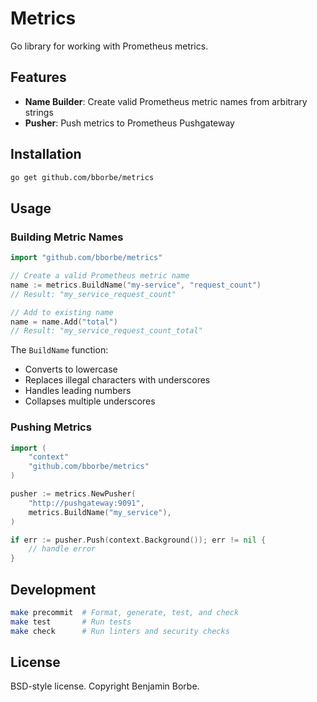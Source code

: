 # Metrics

Go library for working with Prometheus metrics.

## Features

- **Name Builder**: Create valid Prometheus metric names from arbitrary strings
- **Pusher**: Push metrics to Prometheus Pushgateway

## Installation

```bash
go get github.com/bborbe/metrics
```

## Usage

### Building Metric Names

```go
import "github.com/bborbe/metrics"

// Create a valid Prometheus metric name
name := metrics.BuildName("my-service", "request_count")
// Result: "my_service_request_count"

// Add to existing name
name = name.Add("total")
// Result: "my_service_request_count_total"
```

The `BuildName` function:
- Converts to lowercase
- Replaces illegal characters with underscores
- Handles leading numbers
- Collapses multiple underscores

### Pushing Metrics

```go
import (
    "context"
    "github.com/bborbe/metrics"
)

pusher := metrics.NewPusher(
    "http://pushgateway:9091",
    metrics.BuildName("my_service"),
)

if err := pusher.Push(context.Background()); err != nil {
    // handle error
}
```

## Development

```bash
make precommit  # Format, generate, test, and check
make test       # Run tests
make check      # Run linters and security checks
```

## License

BSD-style license. Copyright Benjamin Borbe.
